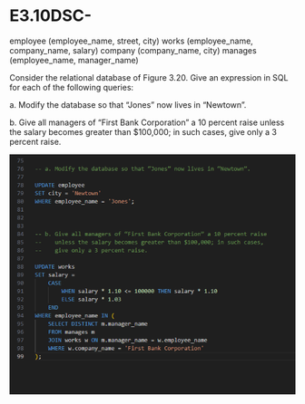 # E3.10DSC-



employee (employee_name, street, city)
works (employee_name, company_name, salary)
company (company_name, city)
manages (employee_name, manager_name)


Consider the relational database of Figure 3.20. Give an expression in SQL for each of the following queries:

a. Modify the database so that “Jones” now lives in “Newtown”.

b. Give all managers of “First Bank Corporation” a 10 percent raise unless the salary becomes greater than $100,000; in such cases, give only a 3 percent raise.


![alt text](image.png)